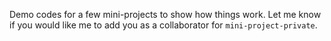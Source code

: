 Demo codes for a few mini-projects to show how things work. Let me know if you would like me to add you as a collaborator for `mini-project-private`.
